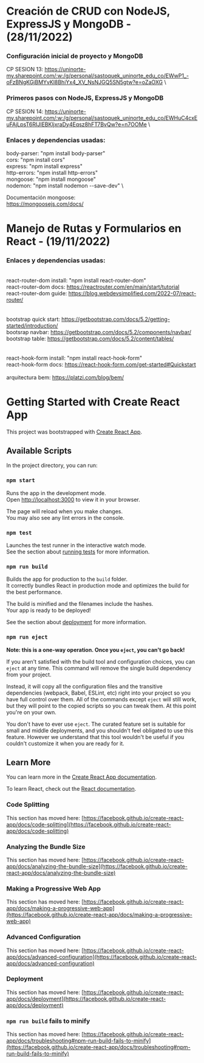 # Creación de CRUD con NodeJS, ExpressJS y MongoDB - (28/11/2022)
### Configuración inicial de proyecto y MongoDB
CP SESION 13: https://uninorte-my.sharepoint.com/:w:/g/personal/sastoquek_uninorte_edu_co/EWwP1_-oFzBNgKGjBMYvKl8BhiYx4_XV_NsNJGQ5SN5gtw?e=oZaOXG \

### Primeros pasos con NodeJS, ExpressJS y MongoDB
CP SESION 14: https://uninorte-my.sharepoint.com/:w:/g/personal/sastoquek_uninorte_edu_co/EWHuC4cxEuFAjLpsT6RIJIEBKljxraDy4Eqsz8hFT7BvQw?e=n7OOMe \

### Enlaces y dependencias usadas:
body-parser: "npm install body-parser" \
cors: "npm install cors" \
express: "npm install express" \
http-errors: "npm install http-errors" \
mongoose: "npm install mongoose" \
nodemon: "npm install nodemon --save-dev" \


Documentación mongoose: \
https://mongoosejs.com/docs/


# Manejo de Rutas y Formularios en React - (19/11/2022) 
### Enlaces y dependencias usadas: 
\
react-router-dom install: "npm install react-router-dom" \
react-router-dom docs: https://reactrouter.com/en/main/start/tutorial \
react-router-dom guide: https://blog.webdevsimplified.com/2022-07/react-router/ \
\
\
bootstrap quick start: https://getbootstrap.com/docs/5.2/getting-started/introduction/ \
bootsrap navbar: https://getbootstrap.com/docs/5.2/components/navbar/ \
bootstrap table: https://getbootstrap.com/docs/5.2/content/tables/ \
\
\
react-hook-form install: "npm install react-hook-form" \
react-hook-form docs: https://react-hook-form.com/get-started#Quickstart \
\
arquitectura bem: https://platzi.com/blog/bem/


# Getting Started with Create React App

This project was bootstrapped with [Create React App](https://github.com/facebook/create-react-app).

## Available Scripts

In the project directory, you can run:

### `npm start`

Runs the app in the development mode.\
Open [http://localhost:3000](http://localhost:3000) to view it in your browser.

The page will reload when you make changes.\
You may also see any lint errors in the console.

### `npm test`

Launches the test runner in the interactive watch mode.\
See the section about [running tests](https://facebook.github.io/create-react-app/docs/running-tests) for more information.

### `npm run build`

Builds the app for production to the `build` folder.\
It correctly bundles React in production mode and optimizes the build for the best performance.

The build is minified and the filenames include the hashes.\
Your app is ready to be deployed!

See the section about [deployment](https://facebook.github.io/create-react-app/docs/deployment) for more information.

### `npm run eject`

**Note: this is a one-way operation. Once you `eject`, you can't go back!**

If you aren't satisfied with the build tool and configuration choices, you can `eject` at any time. This command will remove the single build dependency from your project.

Instead, it will copy all the configuration files and the transitive dependencies (webpack, Babel, ESLint, etc) right into your project so you have full control over them. All of the commands except `eject` will still work, but they will point to the copied scripts so you can tweak them. At this point you're on your own.

You don't have to ever use `eject`. The curated feature set is suitable for small and middle deployments, and you shouldn't feel obligated to use this feature. However we understand that this tool wouldn't be useful if you couldn't customize it when you are ready for it.

## Learn More

You can learn more in the [Create React App documentation](https://facebook.github.io/create-react-app/docs/getting-started).

To learn React, check out the [React documentation](https://reactjs.org/).

### Code Splitting

This section has moved here: [https://facebook.github.io/create-react-app/docs/code-splitting](https://facebook.github.io/create-react-app/docs/code-splitting)

### Analyzing the Bundle Size

This section has moved here: [https://facebook.github.io/create-react-app/docs/analyzing-the-bundle-size](https://facebook.github.io/create-react-app/docs/analyzing-the-bundle-size)

### Making a Progressive Web App

This section has moved here: [https://facebook.github.io/create-react-app/docs/making-a-progressive-web-app](https://facebook.github.io/create-react-app/docs/making-a-progressive-web-app)

### Advanced Configuration

This section has moved here: [https://facebook.github.io/create-react-app/docs/advanced-configuration](https://facebook.github.io/create-react-app/docs/advanced-configuration)

### Deployment

This section has moved here: [https://facebook.github.io/create-react-app/docs/deployment](https://facebook.github.io/create-react-app/docs/deployment)

### `npm run build` fails to minify

This section has moved here: [https://facebook.github.io/create-react-app/docs/troubleshooting#npm-run-build-fails-to-minify](https://facebook.github.io/create-react-app/docs/troubleshooting#npm-run-build-fails-to-minify)

